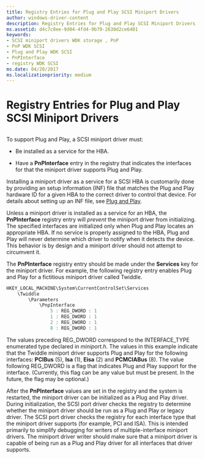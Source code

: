 ```yaml
---
title: Registry Entries for Plug and Play SCSI Miniport Drivers
author: windows-driver-content
description: Registry Entries for Plug and Play SCSI Miniport Drivers
ms.assetid: d4c7c8ee-9d04-4fd4-9b70-2630d2ce6401
keywords:
- SCSI miniport drivers WDK storage , PnP
- PnP WDK SCSI
- Plug and Play WDK SCSI
- PnPInterface
- registry WDK SCSI
ms.date: 04/20/2017
ms.localizationpriority: medium
---
```


# Registry Entries for Plug and Play SCSI Miniport Drivers


## <span id="ddk_registry_entries_for_plug_and_play_scsi_miniport_drivers_kg"></span><span id="DDK_REGISTRY_ENTRIES_FOR_PLUG_AND_PLAY_SCSI_MINIPORT_DRIVERS_KG"></span>


To support Plug and Play, a SCSI miniport driver must:

-   Be installed as a service for the HBA.

-   Have a **PnPInterface** entry in the registry that indicates the interfaces for that the miniport driver supports Plug and Play.

Installing a miniport driver as a service for a SCSI HBA is customarily done by providing an setup information (INF) file that matches the Plug and Play hardware ID for a given HBA to the correct driver to control that device. For details about setting up an INF file, see [Plug and Play](https://msdn.microsoft.com/library/windows/hardware/ff547125)*.*

Unless a miniport driver is installed as a service for an HBA, the **PnPInterface** registry entry will *prevent* the miniport driver from initializing. The specified interfaces are initialized only when Plug and Play locates an appropriate HBA. If no service is properly assigned to the HBA, Plug and Play will never determine which driver to notify when it detects the device. This behavior is by design and a miniport driver should not attempt to circumvent it.

The **PnPInterface** registry entry should be made under the **Services** key for the miniport driver. For example, the following registry entry enables Plug and Play for a fictitious miniport driver called Twiddle.

```cpp
HKEY_LOCAL_MACHINE\System\CurrentControlSet\Services
    \Twiddle
        \Parameters
            \PnpInterface
                5 : REG_DWORD : 1
                1 : REG_DWORD : 1
                2 : REG_DWORD : 1
                8 : REG_DWORD : 1
```

The values preceding REG\_DWORD correspond to the INTERFACE\_TYPE enumerated type declared in *miniport.h*. The values in this example indicate that the Twiddle miniport driver supports Plug and Play for the following interfaces: **PCIBus** (5), **Isa** (1), **Eisa** (2) and **PCMCIABus** (8). The value following REG\_DWORD is a flag that indicates Plug and Play support for the interface. (Currently, this flag can be any value but must be present. In the future, the flag may be optional.)

After the **PnPInterface** values are set in the registry and the system is restarted, the miniport driver can be initialized as a Plug and Play driver. During initialization, the SCSI port driver checks the registry to determine whether the miniport driver should be run as a Plug and Play or legacy driver. The SCSI port driver checks the registry for each interface type that the miniport driver supports (for example, PCI and ISA). This is intended primarily to simplify debugging for writers of multiple-interface miniport drivers. The miniport driver writer should make sure that a miniport driver is capable of being run as a Plug and Play driver for all interfaces that driver supports.

 

 




